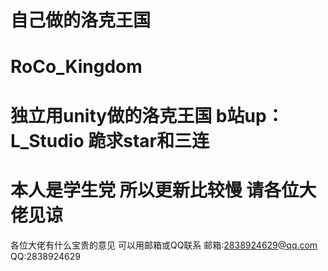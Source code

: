 自己做的洛克王国
=======
# RoCo_Kingdom
独立用unity做的洛克王国
b站up：L_Studio
跪求star和三连
=======
本人是学生党
所以更新比较慢
请各位大佬见谅
======
各位大佬有什么宝贵的意见
可以用邮箱或QQ联系
邮箱:2838924629@qq.com
QQ:2838924629
